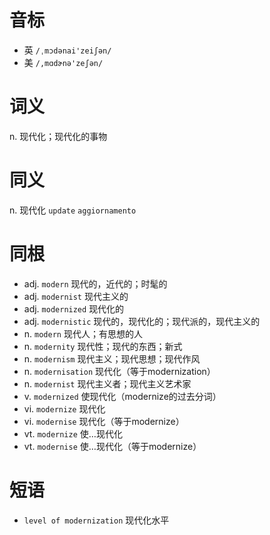 # 音标

- 英 `/ˌmɔdənai'zeiʃən/`
- 美 `/,mɑdɚnə'zeʃən/`

# 词义

n. 现代化；现代化的事物


# 同义

n. 现代化
`update` `aggiornamento`

# 同根

- adj. `modern` 现代的，近代的；时髦的
- adj. `modernist` 现代主义的
- adj. `modernized` 现代化的
- adj. `modernistic` 现代的，现代化的；现代派的，现代主义的
- n. `modern` 现代人；有思想的人
- n. `modernity` 现代性；现代的东西；新式
- n. `modernism` 现代主义；现代思想；现代作风
- n. `modernisation` 现代化（等于modernization）
- n. `modernist` 现代主义者；现代主义艺术家
- v. `modernized` 使现代化（modernize的过去分词）
- vi. `modernize` 现代化
- vi. `modernise` 现代化（等于modernize）
- vt. `modernize` 使…现代化
- vt. `modernise` 使…现代化（等于modernize）

# 短语

- `level of modernization` 现代化水平

